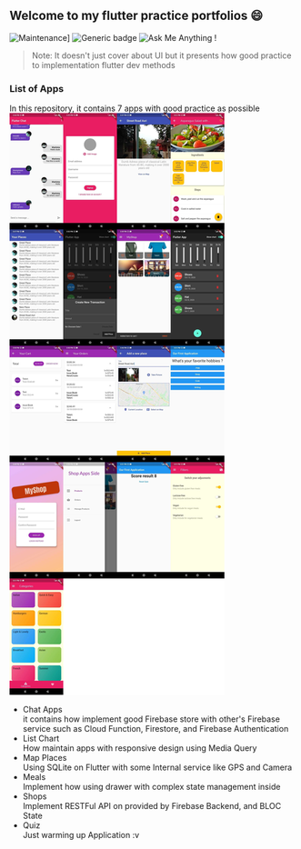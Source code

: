 ## Welcome to my flutter practice portfolios 😄

![Maintenance](https://img.shields.io/badge/Maintained%3F-no-red.svg)] ![Generic badge](https://img.shields.io/badge/Build-Flutter-blue.svg) ![Ask Me Anything !](https://img.shields.io/badge/Ask%20me-anything-1abc9c.svg)

> Note: It doesn't just cover about UI but it presents how good practice to implementation flutter dev methods

### List of Apps
In this repository, it contains 7 apps with good practice as possible 
![Preview Mixed Apps!](/preview.jpg "Preview from Apps")

- Chat Apps<br/>it contains how implement good Firebase store with other's Firebase service such as Cloud Function, Firestore, and Firebase Authentication
- List Chart<br/>How maintain apps with responsive design using Media Query
- Map Places<br/>Using SQLite on Flutter with some Internal service like GPS and Camera 
- Meals<br/>Implement how using drawer with complex state management inside
- Shops<br/>Implement RESTFul API on provided by Firebase Backend, and BLOC State
- Quiz<br/>Just warming up Application :v
